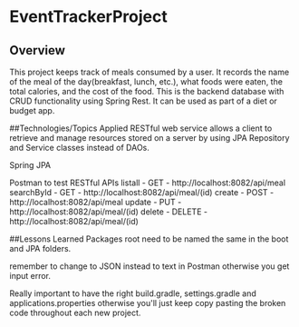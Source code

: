 # EventTrackerProject
## Overview
This project keeps track of meals consumed by a user. It records the name of the meal of the day(breakfast, lunch, etc.), what foods were eaten, the total calories, and the cost of the food. This is the backend database with CRUD functionality using Spring Rest. It can be used as part of a diet or budget app.

##Technologies/Topics Applied
RESTful web service allows a client to retrieve and manage resources stored on a server by using JPA Repository and Service classes instead of DAOs.

Spring JPA

Postman to test RESTful APIs
listall - GET - http://localhost:8082/api/meal
searchById - GET - http://localhost:8082/api/meal/(id)
create - POST - http://localhost:8082/api/meal
update - PUT - http://localhost:8082/api/meal/(id)
delete - DELETE - http://localhost:8082/api/meal/(id)


##Lessons Learned
Packages root need to be named the same in the boot and JPA folders.

remember to change to JSON instead to text in Postman otherwise you get input error.

Really important to have the right build.gradle, settings.gradle and applications.properties otherwise you'll just keep copy pasting the broken code throughout each new project.
